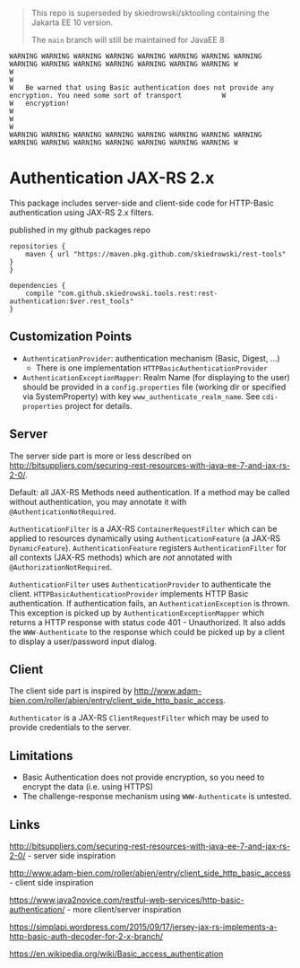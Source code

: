 >
> This repo is superseded by skiedrowski/sktooling containing the Jakarta EE 10 version.
>
> The `main` branch will still be maintained for JavaEE 8
>

    WARNING WARNING WARNING WARNING WARNING WARNING WARNING WARNING WARNING WARNING WARNING WARNING WARNING WARNING WARNING W
    W																														W
    W   Be warned that using Basic authentication does not provide any encryption. You need some sort of transport 		    W
    W   encryption!																										    W
    W																														W
    WARNING WARNING WARNING WARNING WARNING WARNING WARNING WARNING WARNING WARNING WARNING WARNING WARNING WARNING WARNING W


# Authentication JAX-RS 2.x
This package includes server-side and client-side code for HTTP-Basic authentication using JAX-RS 2.x filters.

published in my github packages repo

	repositories {
    	maven { url "https://maven.pkg.github.com/skiedrowski/rest-tools" }
    }
    	
    dependencies {
     	compile "com.github.skiedrowski.tools.rest:rest-authentication:$ver.rest_tools"
    }

## Customization Points
* `AuthenticationProvider`: authentication mechanism (Basic, Digest, ...) 
  * There is one implementation `HTTPBasicAuthenticationProvider` 
* `AuthenticationExceptionMapper`: Realm Name (for displaying to the user) should be provided in a `config.properties` 
	file (working dir or specified via SystemProperty) with key `www_authenticate_realm_name`. See `cdi-properties` project for details.

## Server
The server side part is more or less described on http://bitsuppliers.com/securing-rest-resources-with-java-ee-7-and-jax-rs-2-0/.

Default: all JAX-RS Methods need authentication.
If a method may be called without authentication, you may annotate it with `@AuthenticationNotRequired`.

`AuthenticationFilter` is a JAX-RS `ContainerRequestFilter` which can be applied to resources dynamically using `AuthenticationFeature` (a JAX-RS `DynamicFeature`).
`AuthenticationFeature` registers `AuthenticationFilter` for all contexts (JAX-RS methods) which are _not_ annotated with `@AuthorizationNotRequired`.

`AuthenticationFilter` uses `AuthenticationProvider` to authenticate the client.
`HTTPBasicAuthenticationProvider` implements HTTP Basic authentication. If authentication fails, an `AuthenticationException` is thrown. This exception is picked up by `AuthenticationExceptionMapper` which returns a HTTP response with status code 401 - Unauthorized. It also adds the `WWW-Authenticate` to the response which could be picked up by a client to display a user/password input dialog.

## Client
The client side part is inspired by http://www.adam-bien.com/roller/abien/entry/client_side_http_basic_access.

`Authenticator` is a JAX-RS `ClientRequestFilter` which may be used to provide credentials to the server.

## Limitations
* Basic Authentication does not provide encryption, so you need to encrypt the data (i.e. using HTTPS)
* The challenge-response mechanism using `WWW-Authenticate` is untested.

## Links
http://bitsuppliers.com/securing-rest-resources-with-java-ee-7-and-jax-rs-2-0/ - server side inspiration

http://www.adam-bien.com/roller/abien/entry/client_side_http_basic_access      - client side inspiration

https://www.java2novice.com/restful-web-services/http-basic-authentication/ - more client/server inspiration

https://simplapi.wordpress.com/2015/09/17/jersey-jax-rs-implements-a-http-basic-auth-decoder-for-2-x-branch/

https://en.wikipedia.org/wiki/Basic_access_authentication
